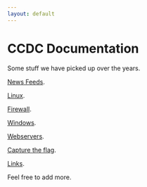 ```yaml
---
layout: default
---
```


# CCDC Documentation 

Some stuff we have picked up over the years.

[News Feeds](./news.html).

[Linux](./linux.html).

[Firewall](./firewall.html).

[Windows](./windows.html).

[Webservers](./webserver.html).

[Capture the flag](./ctf.html).

[Links](./links.html).

Feel free to add more.
